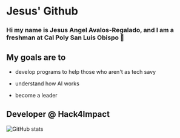 # Jesus' Github

### Hi my name is Jesus Angel Avalos-Regalado, and I am a freshman at Cal Poly San Luis Obispo 🐎

## My goals are to 

- develop programs to help those who aren't as tech savy

- understand how AI works

- become a leader


## Developer @ Hack4Impact


![GitHub stats](https://github-readme-stats.vercel.app/api?username=javalosr2004&show_icons=true&theme=tokyonight)



